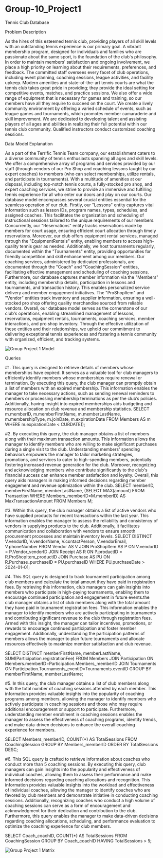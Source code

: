 # Group-10_Project1
Tennis Club Database

Problem Description

As the hires of this esteemed tennis club, providing players of all skill levels with an outstanding tennis experience is our primary goal. A vibrant membership program, designed for individuals and families who are passionate about the same sport, is the foundation of the club's philosophy. In order to maintain members' satisfaction and ongoing involvement, we place a high priority on learning about their requirements, preferences, and feedback. The committed staff oversees every facet of club operations, including event planning, coaching sessions, league activities, and facility upkeep. Modern amenities and state-of-the-art tennis courts are what the tennis club takes great pride in providing; they provide the ideal setting for competitive events, matches, and practice sessions. We also offer a wide range of equipment that is necessary for games and training, so our members have all they require to succeed on the court. We create a lively community environment by offering a varied schedule of events, such as league games and tournaments, which promotes member camaraderie and skill improvement. We are dedicated to developing talent and assisting players of all ages and abilities in realizing their full potential within our tennis club community. Qualified instructors conduct customized coaching sessions.

Data Model Explanation

As a part of the Terrific Tennis Team company, our establishment caters to a diverse community of tennis enthusiasts spanning all ages and skill levels. We offer a comprehensive array of programs and services provided by our staff (through vendors of our Pro Shop and coaching lessons taught by our expert coaches) to members (who can select memberships, utilize rentals, and participate in tournaments). With a multitude of amenities at our disposal, including top-notch tennis courts, a fully-stocked pro shop, and expert coaching services, we strive to provide an immersive and fulfilling tennis experience for all who enter our doors and play on our courts.
Our database model encompasses several crucial entities essential for the seamless operation of our club. Firstly, our "Lessons" entity captures vital information such as lesson IDs, program names, types, schedules, and assigned coaches. This facilitates the organization and scheduling of instructional sessions tailored to the unique requirements of our members. Concurrently, our "Reservations" entity tracks reservations made by members for court usage, ensuring efficient court allocation through timely reservations. Moreover, our club offers equipment rental services, managed through the "EquipmentRentals" entity, enabling members to access high-quality tennis gear as needed. Additionally, we host tournaments regularly, documented within the "Tournaments" entity, providing opportunities for friendly competition and skill enhancement among our members. Our coaching services, administered by dedicated professionals, are documented through the "Coach" and "CoachingSession" entities, facilitating effective management and scheduling of coaching sessions. Furthermore, our database captures member information via the "Members" entity, including membership details, participation in lessons and tournaments, and transaction history. This enables personalized service delivery and member engagement initiatives. The "ProShopItem" and "Vendor" entities track inventory and supplier information, ensuring a well-stocked pro shop offering quality merchandise sourced from reliable vendors.
Overall, our database model serves as the cornerstone of our club's operations, enabling streamlined management of lessons, reservations, equipment rentals, tournaments, coaching services, member interactions, and pro shop inventory. Through the effective utilization of these entities and their relationships, we uphold our commitment to delivering exceptional tennis experiences and fostering a tennis community with organized, efficient, and tracking systems.

![Group Project 1 Model](https://github.com/zrb33664/Group-10_Project1/assets/163185204/7b2e67b7-df99-4537-b950-f1d2c32cb8c5)

Queries

#1. This query is designed to retrieve details of members whose memberships have expired. It serves as a valuable tool for club managers to efficiently identify members whose memberships require renewal or termination. By executing this query, the club manager can promptly obtain a list of members with an expired membership. This information enables the manager to take necessary actions, such as sending renewal reminders to members or processing membership terminations as per the club’s policies. Additionally, having insight into expired memberships aids budgeting and resource allocation on club revenue and membership statistics. 
SELECT 
m.memberID,
m.memberFirstName,
m.memberLastName,
m.membershipType,
m.joinDate,
m.expirationDate
FROM Members AS m
WHERE m.expirationDate < CURDATE();

#2. By executing this query, the club manager obtains a list of members along with their maximum transaction amounts. This information allows the manager to identify members who are willing to make significant purchases during a single visit to the club. Understanding members' spending behaviors empowers the manager to tailor marketing strategies, promotions, and services to cater to high-spending members, potentially fostering increased revenue generation for the club. Moreover, recognizing and acknowledging members who contribute significantly to the club's financial success can enhance member satisfaction and loyalty. Overall, this query aids managers in making informed decisions regarding member engagement and revenue optimization within the club.
SELECT
memberID,
memberFirstName,
memberLastName,
(SELECT MAX(amount)
FROM Transaction
WHERE Members_memberID=M.memberID)
AS MaxTransactionAmount
FROM Members M;

#3. Within this query, the club manager obtains a list of active vendors who have supplied products for recent transactions within the last year. This information enables the manager to assess the reliability and consistency of vendors in supplying products to the club. Additionally, it facilitates communication and collaboration with vendors to ensure smooth procurement processes and maintain inventory levels. 
SELECT
DISTINCT V.vendorID,
V.vendorName,
V.contactPerson,
V.vendorEmail,
V.phoneNumber
FROM Vendor AS V
JOIN ProShopItem AS P ON V.vendorID = P.Vendor_vendorID
JOIN Receipt AS R ON P.productID = R.ProShopItem_productID
JOIN Purchase AS PU ON R.Purchase_purchaseID = PU.purchaseID
WHERE PU.purchaseDate > 2024-01-01;

#4. This SQL query is designed to track tournament participation among club members and calculate the total amount they have paid in registration fees. By retrieving this information, club managers can gain insights into members who participate in high-paying tournaments, enabling them to encourage continued participation and engagement in future events.the club manager obtains a list of club members along with the total amount they have paid in tournament registration fees. This information enables the manager to identify members who are actively participating in tournaments and contributing significant revenue to the club through registration fees. Armed with this insight, the manager can tailor incentives, promotions, or rewards to encourage continued participation and foster member engagement. Additionally, understanding the participation patterns of members allows the manager to plan future tournaments and allocate resources effectively to maximize member satisfaction and club revenue.

SELECT DISTINCT memberFirstName, memberLastName, SUM(Participation.registrationFee)
FROM Members
JOIN Participation ON Members.memberID=Participation.Members_memberID
JOIN Tournaments ON Participation.Tournaments_eventID=Tournaments.eventID
GROUP BY memberFirstName, memberLastName;

#5. In this query, the club manager obtains a list of club members along with the total number of coaching sessions attended by each member. This information provides valuable insights into the popularity of coaching programs among members, allowing the manager to identify members who actively participate in coaching sessions and those who may require additional encouragement or support to participate. Furthermore, understanding member enrollment in coaching sessions enables the manager to assess the effectiveness of coaching programs, identify trends, and make data-driven decisions to enhance the overall coaching experience for members. 

SELECT Members_memberID,
COUNT(*) AS TotalSessions
FROM CoachingSession
GROUP BY Members_memberID
ORDER BY TotalSessions DESC;

#6. This SQL query is crafted to retrieve information about coaches who conduct more than 5 coaching sessions. By executing this query, club managers can gain insights into the popularity and effectiveness of individual coaches, allowing them to assess their performance and make informed decisions regarding coaching allocations and recognition. This information provides valuable insights into the workload and effectiveness of individual coaches, allowing the manager to identify coaches who are favored by club members and demonstrate initiative in conducting coaching sessions. Additionally, recognizing coaches who conduct a high volume of coaching sessions can serve as a form of encouragement and acknowledgment for their dedication and contribution to the club. Furthermore, this query enables the manager to make data-driven decisions regarding coaching allocations, scheduling, and performance evaluation to optimize the coaching experience for club members. 

SELECT Coach_coachID, COUNT(*) AS TotalSessions
FROM CoachingSession
GROUP BY Coach_coachID
HAVING TotalSessions > 5;






![Group Project 1 Matrix](https://github.com/zrb33664/Group-10_Project1/assets/163185204/128ce132-6c4b-49d7-b8d5-3f80b0a2885b)

